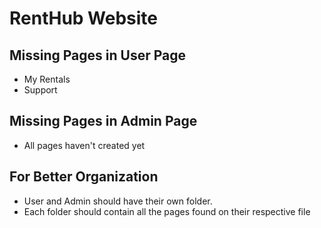 # RentHub Website

## Missing Pages in User Page
- My Rentals
- Support

## Missing Pages in Admin Page
- All pages haven't created yet

## For Better Organization
- User and Admin should have their own folder.
- Each folder should contain all the pages found on their respective file

